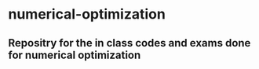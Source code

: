 # numerical-optimization
## Repositry for the in class codes and exams done for numerical optimization

